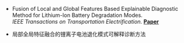 - Fusion of Local and Global Features Based Explainable Diagnostic Method for Lithium-Ion Battery Degradation Modes.  
  *IEEE Transactions on Transportation Electrification.* [**Paper**](https://ieeexplore.ieee.org/document/10879023)

- 局部全局特征融合的锂离子电池退化模式可解释诊断方法


